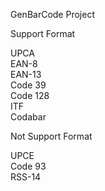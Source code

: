 GenBarCode Project

Support Format

UPCA<br/>
EAN-8<br/>
EAN-13 <br/>
Code 39<br/>
Code 128<br/>
ITF<br/>
Codabar<br/>

Not Support Format

UPCE<br/>
Code 93<br/>
RSS-14<br/>
